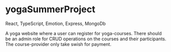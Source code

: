 # yogaSummerProject
React, TypeScript, Emotion, Express, MongoDb

A yoga website where a user can register for yoga-courses. There should be an admin role for CRUD operations on the courses and their participants. The course-provider only take swish for payment.
